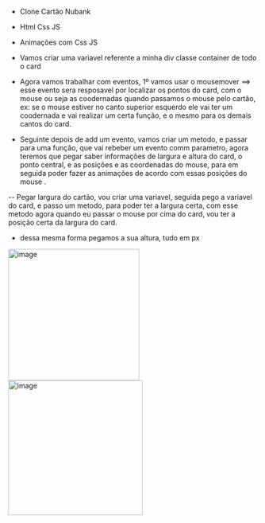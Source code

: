  - Clone Cartão Nubank

 - Html Css JS

 - Animações com Css JS

- Vamos criar uma variavel referente a minha div classe container de todo o card

- Agora vamos trabalhar com eventos, 1º vamos usar o mousemover ==> esse evento sera resposavel por localizar os pontos do card, com o mouse ou seja as coodernadas quando passamos o mouse pelo cartão, ex: se o mouse estiver no canto superior esquerdo ele vai ter um coodernada e vai realizar um certa função, e o mesmo para os demais cantos do card.
 - Seguinte depois de add um evento, vamos criar um metodo, e passar para uma função, que vai rebeber um evento comm parametro, agora teremos que pegar saber informações de largura e altura do card, o ponto central, e as posições e as coordenadas do mouse, para em seguida poder fazer as animações de acordo com essas posições do mouse .

-- Pegar largura do cartão, vou criar uma variavel, seguida pego a variavel do card, e passo um metodo, para poder ter a largura certa, com esse metodo agora quando eu passar o mouse por cima do card, vou ter a posição certa da largura do card.

- dessa mesma forma pegamos a sua altura, tudo em px 
<img width="264" alt="image" src="https://github.com/luizneto375/Cart-o-Nubank/assets/114784434/3e70a7ce-6796-4de6-91d2-9a78523e9776">

<img width="271" alt="image" src="https://github.com/luizneto375/Cart-o-Nubank/assets/114784434/2561428f-5d44-43c3-b47c-dd0236c0038b">




